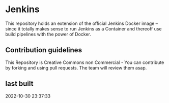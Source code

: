 # Jenkins

This repository holds an extension of the official Jenkins Docker image – since it totally makes sense to run Jenkins as a Container and thereoff use build pipelines with the power of Docker.

## Contribution guidelines

This Repository is Creative Commons non Commercial - You can contribute by forking and using pull requests. The team will review them asap.

## last built

2022-10-30 23:37:33

